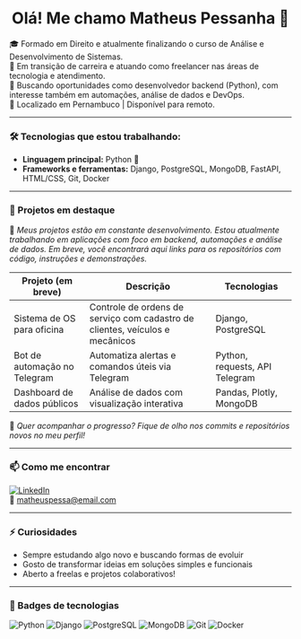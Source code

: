 <h1 align="center">Olá! Me chamo Matheus Pessanha 👋</h1>

🎓 Formado em Direito e atualmente finalizando o curso de Análise e Desenvolvimento de Sistemas.  
💼 Em transição de carreira e atuando como freelancer nas áreas de tecnologia e atendimento.  
🚀 Buscando oportunidades como desenvolvedor backend (Python), com interesse também em automações, análise de dados e DevOps.  
📍 Localizado em Pernambuco | Disponível para remoto.

---

### 🛠️ Tecnologias que estou trabalhando:
- **Linguagem principal:** Python 🐍
- **Frameworks e ferramentas:** Django, PostgreSQL, MongoDB, FastAPI, HTML/CSS, Git, Docker

---

### 🧩 Projetos em destaque

📌 *Meus projetos estão em constante desenvolvimento. Estou atualmente trabalhando em aplicações com foco em backend, automações e análise de dados. Em breve, você encontrará aqui links para os repositórios com código, instruções e demonstrações.*

| Projeto (em breve) | Descrição | Tecnologias |
|--------------------|-----------|-------------|
| Sistema de OS para oficina | Controle de ordens de serviço com cadastro de clientes, veículos e mecânicos | Django, PostgreSQL |
| Bot de automação no Telegram | Automatiza alertas e comandos úteis via Telegram | Python, requests, API Telegram |
| Dashboard de dados públicos | Análise de dados com visualização interativa | Pandas, Plotly, MongoDB |

🔧 *Quer acompanhar o progresso? Fique de olho nos commits e repositórios novos no meu perfil!*

---

### 📫 Como me encontrar

[![LinkedIn](https://img.shields.io/badge/-Matheus%20Pessanha-blue?style=flat-square&logo=Linkedin&logoColor=white&link=https://www.linkedin.com/in/seu-usuario/)]([https://www.linkedin.com/in/matheus-nascimento-pessanha/])  
📧 matheuspessa@email.com

---

### ⚡ Curiosidades
- Sempre estudando algo novo e buscando formas de evoluir
- Gosto de transformar ideias em soluções simples e funcionais
- Aberto a freelas e projetos colaborativos!

---

### 🧰 Badges de tecnologias

![Python](https://img.shields.io/badge/-Python-05122A?style=flat&logo=python)
![Django](https://img.shields.io/badge/-Django-092E20?style=flat&logo=django)
![PostgreSQL](https://img.shields.io/badge/-PostgreSQL-336791?style=flat&logo=postgresql)
![MongoDB](https://img.shields.io/badge/-MongoDB-4EA94B?style=flat&logo=mongodb)
![Git](https://img.shields.io/badge/-Git-F05032?style=flat&logo=git)
![Docker](https://img.shields.io/badge/-Docker-2496ED?style=flat&logo=docker)


<!--
**matheusnpessanha/matheusnpessanha** is a ✨ _special_ ✨ repository because its `README.md` (this file) appears on your GitHub profile.
